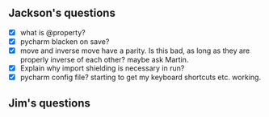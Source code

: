 ## Jackson's questions ##
- [x] what is  @property?
- [x] pycharm blacken on save?
- [x] move and inverse move have a parity. Is this bad, as long as they are properly inverse of each other? maybe ask Martin.
- [x] Explain why import shielding is necessary in run? 
- [x] pycharm config file? starting to get my keyboard shortcuts etc. working.
## Jim's questions ##
